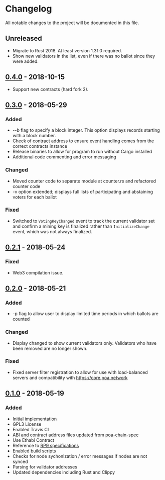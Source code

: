 # Changelog
All notable changes to the project will be documented in this file.


## Unreleased

- Migrate to Rust 2018. At least version 1.31.0 required.
- Show new validators in the list, even if there was no ballot since they were added.


## [0.4.0] - 2018-10-15

- Support new contracts (hard fork 2).


## [0.3.0] - 2018-05-29
### Added
- --b flag to specify a block integer. This option displays records starting with a block number.
- Check of contract address to ensure event handling comes from the correct contracts instance
- Release binaries to allow for program to run without Cargo installed
- Additional code commenting and error messaging

### Changed
- Moved counter code to separate module at counter.rs and refactored counter code
- -v option extended; displays full lists of participating and abstaining voters for each ballot

### Fixed
- Switched to `VotingKeyChanged` event to track the current validator set and confirm a mining key is finalized rather than `InitializeChange` event, which was not always finalized.


## [0.2.1] - 2018-05-24

### Fixed
- Web3 compilation issue.

## [0.2.0] - 2018-05-21
### Added
-  -p flag to allow user to display limited time periods in which ballots are counted

### Changed
- Display changed to show current validators only. Validators who have been removed are no longer shown.

### Fixed
- Fixed server filter registration to allow for use with load-balanced servers and compatibility with https://core.poa.network 


## [0.1.0] - 2018-05-19
### Added
- Initial implementation
- GPL3 License
- Enabled Travis CI
- ABI and contract address files updated from [poa-chain-spec](https://github.com/poanetwork/poa-chain-spec)
- Use Ethabi Contract
- Reference to [RP9 specifications](https://github.com/poanetwork/RFC/issues/9)
- Enabled build scripts
- Checks for node sychonization / error messages if nodes are not synced
- Parsing for validator addresses
- Updated dependencies including Rust and Clippy


[0.4.0]: https://github.com/poanetwork/poa-ballot-stats/releases/tag/0.4.0
[0.3.0]: https://github.com/poanetwork/poa-ballot-stats/releases/tag/0.3.0
[0.2.1]: https://github.com/poanetwork/poa-ballot-stats/releases/tag/0.2.1
[0.2.0]: https://github.com/poanetwork/poa-ballot-stats/releases/tag/0.2.0
[0.1.0]: https://github.com/poanetwork/poa-ballot-stats/releases/tag/0.1.0
